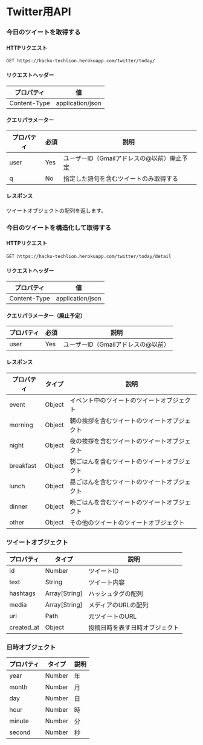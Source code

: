 # Twitter用API

### 今日のツイートを取得する

#### HTTPリクエスト

`GET https://hacku-techlion.herokuapp.com/twitter/today/`

#### リクエストヘッダー

| プロパティ   | 値               |
| ------------ | ---------------- |
| Content-Type | application/json |

#### クエリパラメーター

| プロパティ | 必須 | 説明                                       |
| ---------- | ---- | ------------------------------------------ |
| user       | Yes  | ユーザーID（Gmailアドレスの@以前）廃止予定 |
| q          | No   | 指定した語句を含むツイートのみ取得する     |

#### レスポンス

ツイートオブジェクトの配列を返します。



### 今日のツイートを構造化して取得する

#### HTTPリクエスト

`GET https://hacku-techlion.herokuapp.com/twitter/today/detail`

#### リクエストヘッダー

| プロパティ   | 値               |
| ------------ | ---------------- |
| Content-Type | application/json |

#### クエリパラメーター（廃止予定）

| プロパティ | 必須 | 説明                               |
| ---------- | ---- | ---------------------------------- |
| user       | Yes  | ユーザーID（Gmailアドレスの@以前） |

#### レスポンス

| プロパティ | タイプ | 説明                                         |
| ---------- | ------ | -------------------------------------------- |
| event      | Object | イベント中のツイートのツイートオブジェクト   |
| morning    | Object | 朝の挨拶を含むツイートのツイートオブジェクト |
| night      | Object | 夜の挨拶を含むツイートのツイートオブジェクト |
| breakfast  | Object | 朝ごはんを含むツイートのツイートオブジェクト |
| lunch      | Object | 昼ごはんを含むツイートのツイートオブジェクト |
| dinner     | Object | 晩ごはんを含むツイートのツイートオブジェクト |
| other      | Object | その他のツイートのツイートオブジェクト       |



### ツイートオブジェクト

| プロパティ | タイプ        | 説明                           |
| ---------- | ------------- | ------------------------------ |
| id         | Number        | ツイートID                     |
| text       | String        | ツイート内容                   |
| hashtags   | Array[String] | ハッシュタグの配列             |
| media      | Array[String] | メディアのURLの配列            |
| url        | Path          | 元ツイートのURL                |
| created_at | Object        | 投稿日時を表す日時オブジェクト |



### 日時オブジェクト

| プロパティ | タイプ | 説明 |
| ---------- | ------ | ---- |
| year       | Number | 年   |
| month      | Number | 月   |
| day        | Number | 日   |
| hour       | Number | 時   |
| minute     | Number | 分   |
| second     | Number | 秒   |

